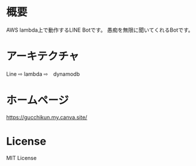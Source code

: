 # 概要
AWS lambda上で動作するLINE Botです。
愚痴を無限に聞いてくれるBotです。

# アーキテクチャ
Line ⇨ lambda ⇨　dynamodb

# ホームページ
https://gucchikun.my.canva.site/

# License
MIT License
